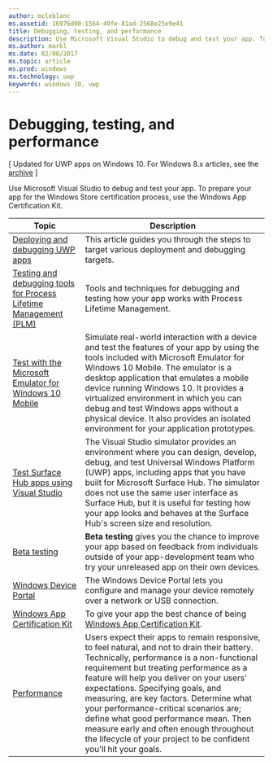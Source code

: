 ```yaml
---
author: mcleblanc
ms.assetid: 16976d00-1564-49fe-81ad-2568e25e9e41
title: Debugging, testing, and performance
description: Use Microsoft Visual Studio to debug and test your app. To prepare your app for the Windows Store certification process, use the Windows App Certification Kit.
ms.author: markl
ms.date: 02/08/2017
ms.topic: article
ms.prod: windows
ms.technology: uwp
keywords: windows 10, uwp
---
```

# Debugging, testing, and performance

\[ Updated for UWP apps on Windows 10. For Windows 8.x articles, see the [archive](http://go.microsoft.com/fwlink/p/?linkid=619132) \]

Use Microsoft Visual Studio to debug and test your app. To prepare your app for the Windows Store certification process, use the Windows App Certification Kit.

| Topic | Description |
|-------|-------------|
| [Deploying and debugging UWP apps](deploying-and-debugging-uwp-apps.md) | This article guides you through the steps to target various deployment and debugging targets. |
| [Testing and debugging tools for Process Lifetime Management (PLM)](testing-debugging-plm.md) | Tools and techniques for debugging and testing how your app works with Process Lifetime Management. |
| [Test with the Microsoft Emulator for Windows 10 Mobile](test-with-the-emulator.md) | Simulate real-world interaction with a device and test the features of your app by using the tools included with Microsoft Emulator for Windows 10 Mobile. The emulator is a desktop application that emulates a mobile device running Windows 10. It provides a virtualized environment in which you can debug and test Windows apps without a physical device. It also provides an isolated environment for your application prototypes. |
| [Test Surface Hub apps using Visual Studio](test-surface-hub-apps-using-visual-studio.md) | The Visual Studio simulator provides an environment where you can design, develop, debug, and test Universal Windows Platform (UWP) apps, including apps that you have built for Microsoft Surface Hub. The simulator does not use the same user interface as Surface Hub, but it is useful for testing how your app looks and behaves at the Surface Hub's screen size and resolution. |
| [Beta testing](beta-testing.md) | **Beta testing** gives you the chance to improve your app based on feedback from individuals outside of your app-development team who try your unreleased app on their own devices. |
| [Windows Device Portal](device-portal.md) | The Windows Device Portal lets you configure and manage your device remotely over a network or USB connection. |
| [Windows App Certification Kit](windows-app-certification-kit.md) | To give your app the best chance of being [Windows App Certification Kit](http://go.microsoft.com/fwlink/p/?LinkID=309666). |
| [Performance](performance-and-xaml-ui.md) | Users expect their apps to remain responsive, to feel natural, and not to drain their battery. Technically, performance is a non-functional requirement but treating performance as a feature will help you deliver on your users' expectations. Specifying goals, and measuring, are key factors. Determine what your performance-critical scenarios are; define what good performance mean. Then measure early and often enough throughout the lifecycle of your project to be confident you'll hit your goals. |

